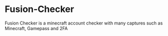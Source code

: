 # Fusion-Checker
Fusion Checker is  a minecraft account checker with many captures such as Minecraft, Gamepass and 2FA
